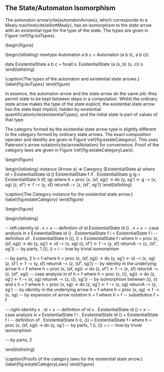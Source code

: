 The State/Automaton Isomorphism
-------------------------------

The automaton arrow\cite{automatonArrows}, which corresponds to a
Mealy machine\cite{elliottMealy}, has an isomorphism to the state
arrow with an existential type for the type of the state. The types
are given in Figure \ref{fig:isoTypes}.

\begin{figure}

\begin{lstlisting}
newtype Automaton a b c = Automaton (a b (c, a b c))

data ExistentialState a b c = forall s. ExistentialState (a (s, b) (s, c)) s
\end{lstlisting}

\caption{The types of the automaton and existential state arrows.}
\label{fig:isoTypes}
\end{figure}

In essence, the automaton arrow and the state arrow do the same
job: they permit state to be kept between steps in a computation.
Whilst the ordinary state arrow makes the type of the state explicit,
the existential state arrow has the state kept implicit, hidden by
existential quantification\cite{existentialTypes}, and the initial
state is part of values of that type.

The category formed by the existential state arrow type is slightly
different to the category formed by ordinary state arrows. The exact
composition operator and identity are given in Figure
\ref{fig:estateCategory}. This uses Paterson's arrow
notation\cite{arrowNotation} for convenience. Proof of the category
laws are given in Figure \ref{fig:estateCategoryLaws}.

\begin{figure}

\begin{lstlisting}
instance (Arrow a) => Category (ExistentialState a) where
  id = ExistentialState id ()
  ExistentialState f if . ExistentialState g ig = ExistentialState h (if, ig)
    where h = proc (x, (sf, sg)) -> do (y, sg') <- g -< (x, sg)
                                       (z, sf') <- f -< (y, sf)
                                       returnA -< (z, (sf', sg'))
\end{lstlisting}

\caption{The Category instance for the existential state arrow.}
\label{fig:estateCategory}
\end{figure}

\begin{figure}

\begin{lstlisting}

-- left-identity
id . x = x
-- definition of id
ExistentialState id () . x = x
-- case analysis in x
ExistentialState id () . ExistentialState f i = ExistentialState f i
-- definition of .
ExistentialState h ((), i) = ExistentialState f i
  where h = proc (x, (sf, sg)) -> do (y, sg') <- id -< (x, sg)
                                     (z, sf') <- f -< (y, sf)
                                     returnA -< (z, (sf', sg'))
-- by parts, 1
((), i) = i
-- true by trivial isomorphism

-- by parts, 2
h = f
  where h = proc (x, (sf, sg)) -> do (y, sg') <- id -< (x, sg)
                                     (z, sf') <- f -< (y, sf)
                                     returnA -< (z, (sf', sg'))
-- by identity in the underlying arrow
h = f
  where h = proc (x, (sf, sg)) -> do (z, sf') <- f -< (x, sf)
                                     returnA -< (z, (sf', sg))
-- case analysis in sf
h = f
  where h = proc (x, ((), sg)) -> do (z, sg') <- f -< (x, sg)
                                     returnA -< (z, ((), sg'))
-- by isomorphism between ((), x) and x
h = f
  where h = proc (x, sg) -> do (z, sg') <- f -< (x, sg)
                               returnA -< (z, sg')
-- by identity in the underlying arrow
h = f
  where h = proc (x, sg) -> f -< (x, sg)
-- by expansion of arrow notation
h = f
  where h = f
-- substitution
f = f


-- right-identity
x . id = x
-- definition of id
x . ExistentialState id () = x
-- case analysis in x
ExistentialState f i . ExistentialState id () = ExistentialState f i
-- definition of .
ExistentialState h (i, ()) = ExistentialState f i
  where h = proc (x, (sf, sg)) -> do (y, sg') 
-- by parts, 1
(i, ()) = i
-- true by trivial isomorphism

-- by parts, 2


\end{lstlisting}

\caption{Proofs of the category laws for the existential state arrow.}
\label{fig:estateCategoryLaws}
\end{figure}


